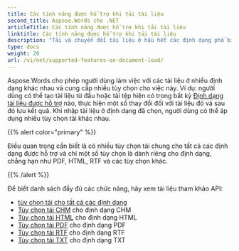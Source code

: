 ```yaml
---
title: Các tính năng được hỗ trợ khi tải tài liệu
second_title: Aspose.Words cho .NET
articleTitle: Các tính năng được hỗ trợ khi tải tài liệu
linktitle: Các tính năng được hỗ trợ khi tải tài liệu
description: "Tải và chuyển đổi tài liệu ở hầu hết các định dạng phổ biến và hỗ trợ nhiều tính năng Microsoft Word bằng C#."
type: docs
weight: 20
url: /vi/net/supported-features-on-document-load/
---
```


Aspose.Words cho phép người dùng làm việc với các tài liệu ở nhiều định dạng khác nhau và cung cấp nhiều tùy chọn cho việc này. Ví dụ: người dùng có thể tạo tài liệu từ đầu hoặc tải tệp hiện có trong bất kỳ [Định dạng tài liệu được hỗ trợ](/words/vi/net/supported-document-formats/) nào, thực hiện một số thay đổi đối với tài liệu đó và sau đó lưu kết quả. Khi nhập tài liệu ở định dạng đã chọn, người dùng có thể áp dụng nhiều tùy chọn tải khác nhau.

{{% alert color="primary" %}}

Điều quan trọng cần biết là có nhiều tùy chọn tải chung cho tất cả các định dạng được hỗ trợ và chỉ một số tùy chọn là dành riêng cho định dạng, chẳng hạn như PDF, HTML, RTF và các tùy chọn khác.

{{% /alert %}}

Để biết danh sách đầy đủ các chức năng, hãy xem tài liệu tham khảo API:

- [tùy chọn tải cho tất cả các định dạng](https://reference.aspose.com/words/net/aspose.words.loading/loadoptions/)
- [Tùy chọn tải CHM](https://reference.aspose.com/words/net/aspose.words.loading/chmloadoptions/) cho định dạng CHM
- [Tùy chọn tải HTML](https://reference.aspose.com/words/net/aspose.words.loading/htmlloadoptions/) cho định dạng HTML
- [Tùy chọn tải PDF](https://reference.aspose.com/words/net/aspose.words.loading/pdfloadoptions/) cho định dạng PDF
- [Tùy chọn tải RTF](https://reference.aspose.com/words/net/aspose.words.loading/rtfloadoptions/) cho định dạng RTF
- [Tùy chọn tải TXT](https://reference.aspose.com/words/net/aspose.words.loading/txtloadoptions/) cho định dạng TXT